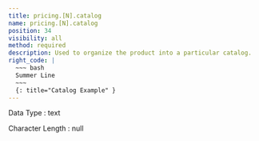 ```yaml
---
title: pricing.[N].catalog
name: pricing.[N].catalog
position: 34
visibility: all
method: required
description: Used to organize the product into a particular catalog.
right_code: |
  ~~~ bash
  Summer Line
  ~~~
  {: title="Catalog Example" }
---
```


Data Type
: text

Character Length
: null

